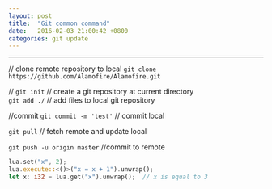 ```yaml
---
layout: post
title:  "Git common command"
date:   2016-02-03 21:00:42 +0800
categories: git update
---
```

---

// clone remote repository to local
`git clone https://github.com/Alamofire/Alamofire.git`

// 
`git init` // create a git repository at current directory  
`git add ./` // add files to local git repository  

//commit
`git commit -m 'test'` // commit local  

`git pull` // fetch remote and update local  

`git push -u origin master` //commit to remote  


```rust
lua.set("x", 2);
lua.execute::<()>("x = x + 1").unwrap();
let x: i32 = lua.get("x").unwrap();  // x is equal to 3
```
